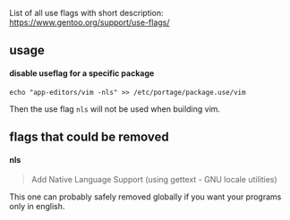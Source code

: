 List of all use flags with short description: https://www.gentoo.org/support/use-flags/

## usage

#### disable useflag for a specific package

```
echo "app-editors/vim -nls" >> /etc/portage/package.use/vim
```
Then the use flag `nls` will not be used when building vim.

## flags that could be removed

#### nls

> Add Native Language Support (using gettext - GNU locale utilities)

This one can probably safely removed globally if you want your programs only in english.
